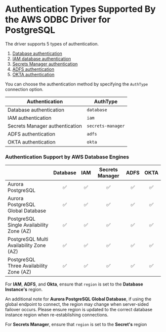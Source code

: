 # Authentication Types Supported By the AWS ODBC Driver for PostgreSQL

The driver supports 5 types of authentication.
1. [Database authentication](database_authentication.md)
1. [IAM database authentication](iam_authentication.md)
1. [Secrets Manager authentication](secrets_manager_authentication.md)
1. [ADFS authentication](adfs_authentication.md)
1. [OKTA authentication](okta_authentication.md)

You can choose the authentication method by specifying the `AuthType` connection option.

| Authentication                    | AuthType          |
|-----------------------------------|-------------------|
| Database authentication           | `database`        |
| IAM authentication                | `iam`             |
| Secrets Manager authentication    | `secrets-manager` |
| ADFS authentication               | `adfs`            |
| OKTA authentication               | `okta`            |

### Authentication Support by AWS Database Engines

|                                           | Database  | IAM   | Secrets Manager   | ADFS  | OKTA  |
|-------------------------------------------|:---------:|:-----:|:-----------------:|:-----:|:-----:|
| Aurora PostgreSQL                         | ✅        | ✅   | ✅                |✅    | ✅   |
| Aurora PostgreSQL Global Database         | ✅        | ✅   | ✅                |✅    | ✅   |
| PostgreSQL Single Availability Zone (AZ)  | ✅        | ✅   | ✅                |✅    | ✅   |
| PostgreSQL Multi Availability Zone (AZ)   | ✅        | ✅   | ✅                |✅    | ✅   |
| PostgreSQL Three Availability Zone (AZ)   | ✅        | ✅   | ✅                |✅    | ✅   |

For **IAM**, **ADFS**, and **Okta**, ensure that `region` is set to the **Database Instance's** region.

An additional note for **Aurora PostgreSQL Global Database**, if using the global endpoint to connect, the region may change when server-sided failover occurs. Please ensure region is updated to the correct database instance region when re-establishing connections.

For **Secrets Manager**, ensure that `region` is set to the **Secret's** region
